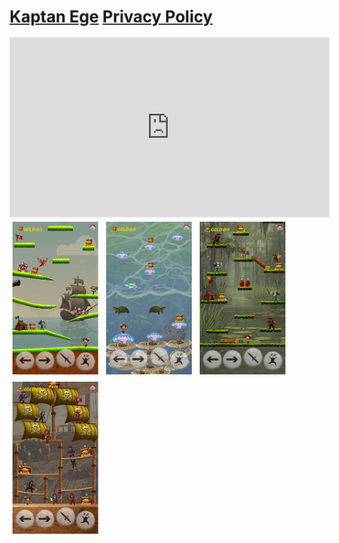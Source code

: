 # [Kaptan Ege](https://crashentertainment.github.io/) [Privacy Policy](https://crashentertainment.github.io/privacypolicy)

<div style="text-align: center;">
  <iframe width="560" height="315" src="https://www.youtube.com/embed/wUXnHaUFbms?si=tPriBBIb1_EoFNSA" 
    title="YouTube video player" frameborder="0" allow="accelerometer; autoplay; clipboard-write; encrypted-media; gyroscope; picture-in-picture; web-share" 
    referrerpolicy="strict-origin-when-cross-origin" allowfullscreen>
  </iframe>
</div>

<style>
  .thumbnail {
    width: 150px;
    cursor: pointer;
    margin: 5px;
    transition: 0.3s;
  }
  .thumbnail:hover {
    opacity: 0.8;
  }
  .modal {
    display: none;
    position: fixed;
    z-index: 1000;
    padding-top: 60px;
    left: 0; top: 0;
    width: 100%; height: 100%;
    overflow: auto;
    background-color: rgba(0,0,0,0.8);
  }
  .modal-content {
    margin: auto;
    display: block;
    max-width: 90%;
    max-height: 80%;
  }
  .close {
    position: absolute;
    top: 30px;
    right: 35px;
    color: white;
    font-size: 40px;
    font-weight: bold;
    cursor: pointer;
  }
</style>

<!-- Küçük resimler -->
<img class="thumbnail" src="images/pc.png" alt="Resim 1">
<img class="thumbnail" src="images/pc2.png" alt="Resim 2">
<img class="thumbnail" src="images/pc3.png" alt="Resim 2">
<img class="thumbnail" src="images/pc4.png" alt="Resim 2">

<!-- Modal -->
<div id="myModal" class="modal">
  <span class="close">&times;</span>
  <img class="modal-content" id="imgBig">
</div>

<script>
  const modal = document.getElementById("myModal");
  const modalImg = document.getElementById("imgBig");
  const closeBtn = document.getElementsByClassName("close")[0];

  // Tüm thumbnail sınıfına sahip resimleri seç
  const thumbnails = document.querySelectorAll('.thumbnail');

  thumbnails.forEach(img => {
    img.onclick = function() {
      modal.style.display = "block";
      modalImg.src = this.src;
      modalImg.alt = this.alt;
    }
  });

  closeBtn.onclick = function() {
    modal.style.display = "none";
  }

  modal.onclick = function(event) {
    if(event.target === modal){
      modal.style.display = "none";
    }
  }
</script>


